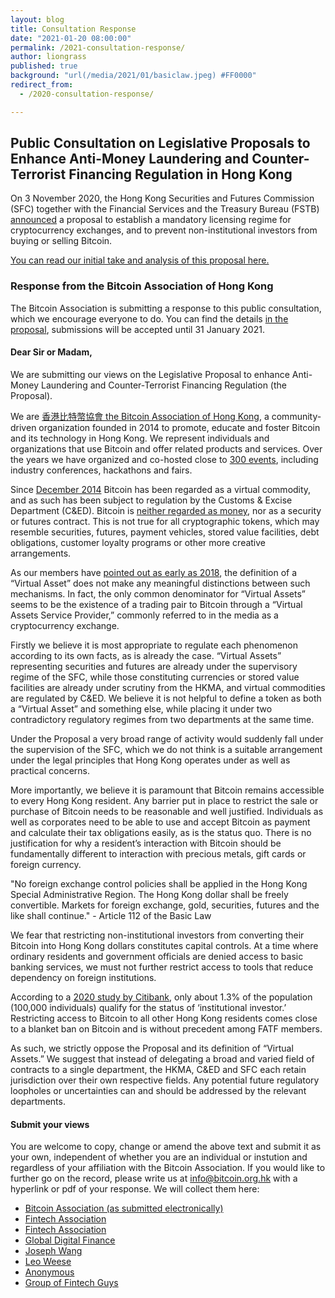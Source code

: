 ```yaml
---
layout: blog
title: Consultation Response
date: "2021-01-20 08:00:00"
permalink: /2021-consultation-response/
author: liongrass
published: true
background: "url(/media/2021/01/basiclaw.jpeg) #FF0000"
redirect_from:
  - /2020-consultation-response/

---
```


## Public Consultation on Legislative Proposals to Enhance Anti-Money Laundering and Counter-Terrorist Financing Regulation in Hong Kong

On 3 November 2020, the Hong Kong Securities and Futures Commission (SFC) together with the Financial Services and the Treasury Bureau (FSTB) [announced](https://www.sfc.hk/-/media/EN/files/ER/PDF/CEO_speech_FinTechWeek_Nov2020.pdf) a proposal to establish a mandatory licensing regime for cryptocurrency exchanges, and to prevent non-institutional investors from buying or selling Bitcoin.

[You can read our initial take and analysis of this proposal here.](https://blog.bitcoin.org.hk/hong-kong-takes-steps-to-restrict-bitcoin-access-for-end-users-2207c8b36021)

### Response from the Bitcoin Association of Hong Kong

The Bitcoin Association is submitting a response to this public consultation, which we encourage everyone to do. You can find the details [in the proposal](https://www.fstb.gov.hk/fsb/en/ppr/consult/doc/consult_amlo_e.pdf), submissions will be accepted until 31 January 2021.

#### Dear Sir or Madam,

We are submitting our views on the Legislative Proposal to enhance Anti-Money Laundering and Counter-Terrorist Financing Regulation (the Proposal).

We are [香港比特幣協會 the Bitcoin Association of Hong Kong](https://www.bitcoin.org.hk/about/), a community-driven organization founded in 2014 to promote, educate and foster Bitcoin and its technology in Hong Kong. We represent individuals and organizations that use Bitcoin and offer related products and services. Over the years we have organized and co-hosted close to [300 events](https://www.bitcoin.org.hk/meetups/), including industry conferences, hackathons and fairs.

Since [December 2014](http://library.legco.gov.hk:1080/record=b11621780) Bitcoin has been regarded as a virtual commodity, and as such has been subject to regulation by the Customs & Excise Department (C&ED). Bitcoin is [neither regarded as money](https://www.hkma.gov.hk/eng/news-and-media/speeches/2018/09/20180921-1/), nor as a security or futures contract. This is not true for all cryptographic tokens, which may resemble securities, futures, payment vehicles, stored value facilities, debt obligations, customer loyalty programs or other more creative arrangements.

As our members have [pointed out as early as 2018](https://blog.bitcoin.org.hk/sfc-regulates-crypto-exchanges-party-over-in-hong-kong-bc081100863a), the definition of a “Virtual Asset” does not make any meaningful distinctions between such mechanisms. In fact, the only common denominator for “Virtual Assets” seems to be the existence of a trading pair to Bitcoin through a “Virtual Assets Service Provider,” commonly referred to in the media as a cryptocurrency exchange.

Firstly we believe it is most appropriate to regulate each phenomenon according to its own facts, as is already the case. “Virtual Assets” representing securities and futures are already under the supervisory regime of the SFC, while those constituting currencies or stored value facilities are already under scrutiny from the HKMA, and virtual commodities are regulated by C&ED. We believe it is not helpful to define a token as both a “Virtual Asset” and something else, while placing it under two contradictory regulatory regimes from two departments at the same time.

Under the Proposal a very broad range of activity would suddenly fall under the supervision of the SFC, which we do not think is a suitable arrangement under the legal principles that Hong Kong operates under as well as practical concerns.


More importantly, we believe it is paramount that Bitcoin remains accessible to every Hong Kong resident. Any barrier put in place to restrict the sale or purchase of Bitcoin needs to be reasonable and well justified. Individuals as well as corporates need to be able to use and accept Bitcoin as payment and calculate their tax obligations easily, as is the status quo. There is no justification for why a resident’s interaction with Bitcoin should be fundamentally different to interaction with precious metals, gift cards or foreign currency.

"No foreign exchange control policies shall be applied in the Hong Kong Special Administrative Region. The Hong Kong dollar shall be freely convertible. Markets for foreign exchange, gold, securities, futures and the like shall continue." - Article 112 of the Basic Law

We fear that restricting non-institutional investors from converting their Bitcoin into Hong Kong dollars constitutes capital controls. At a time where ordinary residents and government officials are denied access to basic banking services, we must not further restrict access to tools that reduce dependency on foreign institutions.

According to a [2020 study by Citibank](https://www.citibank.com.hk/english/info/pdf/Citibank_Announces_Results_of_Hong_Kong_Affluent_Study_2019-2020_Eng_final.pdf), only about 1.3% of the population (100,000 individuals) qualify for the status of ‘institutional investor.’ Restricting access to Bitcoin to all other Hong Kong residents comes close to a blanket ban on Bitcoin and is without precedent among FATF members.

As such, we strictly oppose the Proposal and its definition of “Virtual Assets.” We suggest that instead of delegating a broad and varied field of contracts to a single department, the HKMA, C&ED and SFC each retain jurisdiction over their own respective fields. Any potential future regulatory loopholes or uncertainties can and should be addressed by the relevant departments.

#### Submit your views

You are welcome to copy, change or amend the above text and submit it as your own, independent of whether you are an individual or instution and regardless of your affiliation with the Bitcoin Association. If you would like to further go on the record, please write us at [info@bitcoin.org.hk](mailto:info@bitcoin.org.hk) with a hyperlink or pdf of your response. We will collect them here:

- [Bitcoin Association (as submitted electronically)](/media/2021/01/consult-bahk.pdf)
- [Fintech Association](hhttps://ftahk.org/publication/ftahk-response-public-consultation-legislative-proposals-enhance-anti-money-laundering)
- [Fintech Association](https://www.linkedin.com/posts/ftahkofficial_ftahk-response-to-fstb-public-consultation-activity-6761920931855163392-89rz)
- [Global Digital Finance](/media/2021/01/consult-gdf.pdf)
- [Joseph Wang](/media/2021/01/consult-wang.pdf)
- [Leo Weese](https://blog.bitcoin.org.hk/public-consultation-on-legislative-proposals-ee563d95275)
- [Anonymous](/media/2021/01/consult-anon1.pdf)
- [Group of Fintech Guys](/media/2021/01/consult-npc.pdf)
